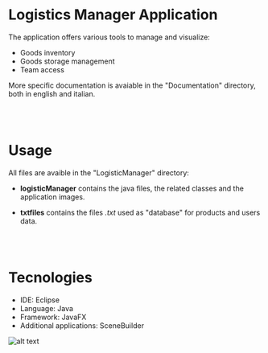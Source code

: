 # Logistics Manager Application

The application offers various tools to manage and visualize:

- Goods inventory
- Goods storage management
- Team access

More specific documentation is avaiable in the "Documentation" directory, both in english and italian.

<br>
<br>

# Usage

All files are avaible in the "LogisticManager" directory:

- **logisticManager** contains the java files, the related classes and the application images.

- **txtfiles** contains the files *.txt* used as "database" for products and users data.

<br>
<br>

# Tecnologies
- IDE: Eclipse
- Language: Java
- Framework: JavaFX
- Additional applications: SceneBuilder

![alt text]([Title](https://github.com/Anlak98)/[LogisticsManager]/blob/[branch]/image.jpg?raw=true)